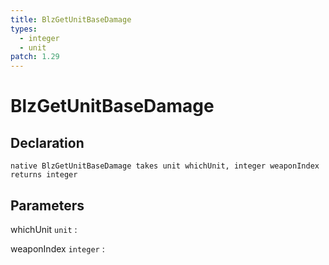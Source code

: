 ```yaml
---
title: BlzGetUnitBaseDamage
types:
  - integer
  - unit
patch: 1.29
---
```


# BlzGetUnitBaseDamage

## Declaration

```jass
native BlzGetUnitBaseDamage takes unit whichUnit, integer weaponIndex returns integer
```

## Parameters
whichUnit `unit`
: 

weaponIndex `integer`
: 
